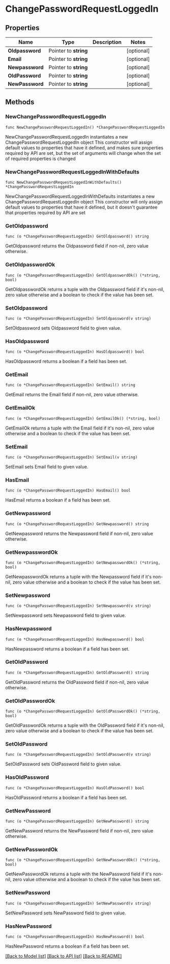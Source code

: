 # ChangePasswordRequestLoggedIn

## Properties

Name | Type | Description | Notes
------------ | ------------- | ------------- | -------------
**Oldpassword** | Pointer to **string** |  | [optional] 
**Email** | Pointer to **string** |  | [optional] 
**Newpassword** | Pointer to **string** |  | [optional] 
**OldPassword** | Pointer to **string** |  | [optional] 
**NewPassword** | Pointer to **string** |  | [optional] 

## Methods

### NewChangePasswordRequestLoggedIn

`func NewChangePasswordRequestLoggedIn() *ChangePasswordRequestLoggedIn`

NewChangePasswordRequestLoggedIn instantiates a new ChangePasswordRequestLoggedIn object
This constructor will assign default values to properties that have it defined,
and makes sure properties required by API are set, but the set of arguments
will change when the set of required properties is changed

### NewChangePasswordRequestLoggedInWithDefaults

`func NewChangePasswordRequestLoggedInWithDefaults() *ChangePasswordRequestLoggedIn`

NewChangePasswordRequestLoggedInWithDefaults instantiates a new ChangePasswordRequestLoggedIn object
This constructor will only assign default values to properties that have it defined,
but it doesn't guarantee that properties required by API are set

### GetOldpassword

`func (o *ChangePasswordRequestLoggedIn) GetOldpassword() string`

GetOldpassword returns the Oldpassword field if non-nil, zero value otherwise.

### GetOldpasswordOk

`func (o *ChangePasswordRequestLoggedIn) GetOldpasswordOk() (*string, bool)`

GetOldpasswordOk returns a tuple with the Oldpassword field if it's non-nil, zero value otherwise
and a boolean to check if the value has been set.

### SetOldpassword

`func (o *ChangePasswordRequestLoggedIn) SetOldpassword(v string)`

SetOldpassword sets Oldpassword field to given value.

### HasOldpassword

`func (o *ChangePasswordRequestLoggedIn) HasOldpassword() bool`

HasOldpassword returns a boolean if a field has been set.

### GetEmail

`func (o *ChangePasswordRequestLoggedIn) GetEmail() string`

GetEmail returns the Email field if non-nil, zero value otherwise.

### GetEmailOk

`func (o *ChangePasswordRequestLoggedIn) GetEmailOk() (*string, bool)`

GetEmailOk returns a tuple with the Email field if it's non-nil, zero value otherwise
and a boolean to check if the value has been set.

### SetEmail

`func (o *ChangePasswordRequestLoggedIn) SetEmail(v string)`

SetEmail sets Email field to given value.

### HasEmail

`func (o *ChangePasswordRequestLoggedIn) HasEmail() bool`

HasEmail returns a boolean if a field has been set.

### GetNewpassword

`func (o *ChangePasswordRequestLoggedIn) GetNewpassword() string`

GetNewpassword returns the Newpassword field if non-nil, zero value otherwise.

### GetNewpasswordOk

`func (o *ChangePasswordRequestLoggedIn) GetNewpasswordOk() (*string, bool)`

GetNewpasswordOk returns a tuple with the Newpassword field if it's non-nil, zero value otherwise
and a boolean to check if the value has been set.

### SetNewpassword

`func (o *ChangePasswordRequestLoggedIn) SetNewpassword(v string)`

SetNewpassword sets Newpassword field to given value.

### HasNewpassword

`func (o *ChangePasswordRequestLoggedIn) HasNewpassword() bool`

HasNewpassword returns a boolean if a field has been set.

### GetOldPassword

`func (o *ChangePasswordRequestLoggedIn) GetOldPassword() string`

GetOldPassword returns the OldPassword field if non-nil, zero value otherwise.

### GetOldPasswordOk

`func (o *ChangePasswordRequestLoggedIn) GetOldPasswordOk() (*string, bool)`

GetOldPasswordOk returns a tuple with the OldPassword field if it's non-nil, zero value otherwise
and a boolean to check if the value has been set.

### SetOldPassword

`func (o *ChangePasswordRequestLoggedIn) SetOldPassword(v string)`

SetOldPassword sets OldPassword field to given value.

### HasOldPassword

`func (o *ChangePasswordRequestLoggedIn) HasOldPassword() bool`

HasOldPassword returns a boolean if a field has been set.

### GetNewPassword

`func (o *ChangePasswordRequestLoggedIn) GetNewPassword() string`

GetNewPassword returns the NewPassword field if non-nil, zero value otherwise.

### GetNewPasswordOk

`func (o *ChangePasswordRequestLoggedIn) GetNewPasswordOk() (*string, bool)`

GetNewPasswordOk returns a tuple with the NewPassword field if it's non-nil, zero value otherwise
and a boolean to check if the value has been set.

### SetNewPassword

`func (o *ChangePasswordRequestLoggedIn) SetNewPassword(v string)`

SetNewPassword sets NewPassword field to given value.

### HasNewPassword

`func (o *ChangePasswordRequestLoggedIn) HasNewPassword() bool`

HasNewPassword returns a boolean if a field has been set.


[[Back to Model list]](../README.md#documentation-for-models) [[Back to API list]](../README.md#documentation-for-api-endpoints) [[Back to README]](../README.md)


